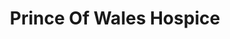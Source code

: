 ---
title: "Prince Of Wales Hospice"
url: /knottingley/prince-of-wales-hospice/
shop: Gebrauchtwaren
---